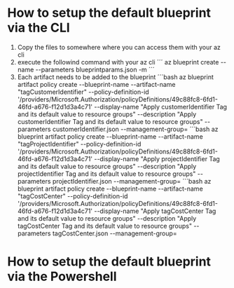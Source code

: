 # How to setup the default blueprint via the CLI
1. Copy the files to somewhere where you can access them with your az cli
2. execute the followind command with your az cli
´´´
az blueprint create --name <blueprint-name> --parameters blueprintparams.json -m <management-group>
´´´
3. Each artifact needs to be added to the blueprint
´´´bash
az blueprint artifact policy create --blueprint-name <blueprint-name> --artifact-name "tagCustomerIdentifier" --policy-definition-id '/providers/Microsoft.Authorization/policyDefinitions/49c88fc8-6fd1-46fd-a676-f12d1d3a4c71' --display-name "Apply customerIdentifier Tag and its default value to resource groups" --description "Apply customerIdentifier Tag and its default value to resource groups" --parameters customerIdentifier.json --management-group=<management-group>
´´´bash
az blueprint artifact policy create --blueprint-name <blueprint-name> --artifact-name "tagProjectIdentifier" --policy-definition-id '/providers/Microsoft.Authorization/policyDefinitions/49c88fc8-6fd1-46fd-a676-f12d1d3a4c71' --display-name "Apply projectIdentifier Tag and its default value to resource groups" --description "Apply projectIdentifier Tag and its default value to resource groups" --parameters projectIdentifier.json --management-group=<management-group>
´´´bash
az blueprint artifact policy create --blueprint-name <blueprint-name> --artifact-name "tagCostCenter" --policy-definition-id '/providers/Microsoft.Authorization/policyDefinitions/49c88fc8-6fd1-46fd-a676-f12d1d3a4c71' --display-name "Apply tagCostCenter Tag and its default value to resource groups" --description "Apply tagCostCenter Tag and its default value to resource groups" --parameters tagCostCenter.json --management-group=<management-group>

# How to setup the default blueprint via the Powershell
